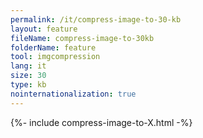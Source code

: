 ```yaml
---
permalink: /it/compress-image-to-30-kb
layout: feature
fileName: compress-image-to-30kb
folderName: feature
tool: imgcompression
lang: it
size: 30
type: kb
nointernationalization: true
---
```

{%- include compress-image-to-X.html -%}
      
